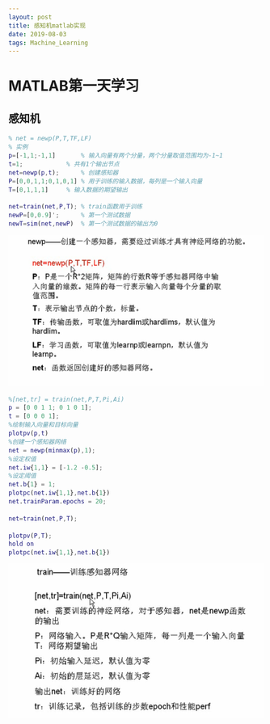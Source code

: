 ```yaml
---
layout: post
title: 感知机matlab实现
date: 2019-08-03
tags: Machine_Learning
---
```


# MATLAB第一天学习

## 感知机

```matlab
% net = newp(P,T,TF,LF)
% 实例
p=[-1,1;-1,1]		% 输入向量有两个分量，两个分量取值范围均为-1~1
t=1;			% 共有1个输出节点
net=newp(p,t);		% 创建感知器
P=[0,0,1,1;0,1,0,1]	% 用于训练的输入数据，每列是一个输入向量
T=[0,1,1,1]		% 输入数据的期望输出

net=train(net,P,T);	% train函数用于训练
newP=[0,0.9]';		% 第一个测试数据
newT=sim(net,newP)	% 第一个测试数据的输出为0
```

![img](/images/posts/matlab/1.png)

```matlab
%[net,tr] = train(net,P,T,Pi,Ai)
p = [0 0 1 1; 0 1 0 1];
t = [0 0 0 1];
%绘制输入向量和目标向量
plotpv(p,t)
%创建一个感知器网络
net = newp(minmax(p),1);
%设定权值
net.iw{1,1} = [-1.2 -0.5];
%设定阈值
net.b{1} = 1;
plotpc(net.iw{1,1},net.b{1})
net.trainParam.epochs = 20;

net=train(net,P,T);

plotpv(P,T);
hold on
plotpc(net.iw{1,1},net.b{1})
```
![img](/images/posts/matlab/2.png)
